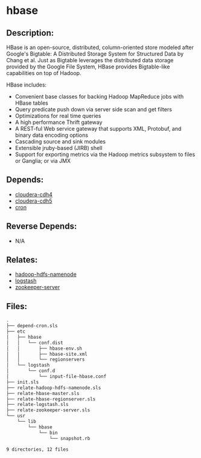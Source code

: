 # hbase

## Description:

HBase is an open-source, distributed, column-oriented store modeled after
Google's Bigtable: A Distributed Storage System for Structured Data by Chang et
al. Just as Bigtable leverages the distributed data storage provided by the
Google File System, HBase provides Bigtable-like capabilities on top of Hadoop.

HBase includes:

 * Convenient base classes for backing Hadoop MapReduce jobs with HBase tables
 * Query predicate push down via server side scan and get filters
 * Optimizations for real time queries
 * A high performance Thrift gateway
 * A REST-ful Web service gateway that supports XML, Protobuf, and binary data
   encoding options
 * Cascading source and sink modules
 * Extensible jruby-based (JIRB) shell
 * Support for exporting metrics via the Hadoop metrics subsystem to files or
   Ganglia; or via JMX

## Depends:

  -  [cloudera-cdh4](/salt/cloudera-cdh4)
  -  [cloudera-cdh5](/salt/cloudera-cdh5)
  -  [cron](/salt/cron)

## Reverse Depends:

  -  N/A

## Relates:

  -  [hadoop-hdfs-namenode](/salt/hadoop-hdfs-namenode)
  -  [logstash](/salt/logstash)
  -  [zookeeper-server](/salt/zookeeper-server)

## Files:

```bash
.
├── depend-cron.sls
├── etc
│   ├── hbase
│   │   └── conf.dist
│   │       ├── hbase-env.sh
│   │       ├── hbase-site.xml
│   │       └── regionservers
│   └── logstash
│       └── conf.d
│           └── input-file-hbase.conf
├── init.sls
├── relate-hadoop-hdfs-namenode.sls
├── relate-hbase-master.sls
├── relate-hbase-regionserver.sls
├── relate-logstash.sls
├── relate-zookeeper-server.sls
└── usr
    └── lib
        └── hbase
            └── bin
                └── snapshot.rb

9 directories, 12 files
```

